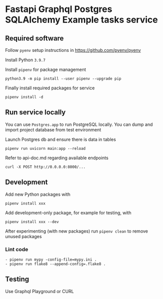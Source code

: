 # Fastapi Graphql Postgres SQLAlchemy Example tasks service

## Required software

Follow `pyenv` setup instructions in https://github.com/pyenv/pyenv

Install Python `3.9.7`

Install `pipenv` for package management

    python3.9 -m pip install --user pipenv --upgrade pip

Finally install required packages for service

    pipenv install -d


## Run service locally

You can use `Postgres.app` to run PostgreSQL locally. You can dump and import project database from test environment

Launch Postgres db and ensure there is data in tables

    pipenv run uvicorn main:app --reload

Refer to api-doc.md regarding available endpoints

    curl -X POST http://0.0.0.0:8000/...

## Development

Add new Python packages with

    pipenv install xxx

Add development-only package, for example for testing, with

    pipenv install xxx --dev

After experimenting (with new packages) run `pipenv clean` to remove unused packages

### Lint code

    - pipenv run mypy -config-file=mypy.ini .
    - pipenv run flake8 --append-config=.flake8 .

## Testing

Use Graphql Playground or CURL
